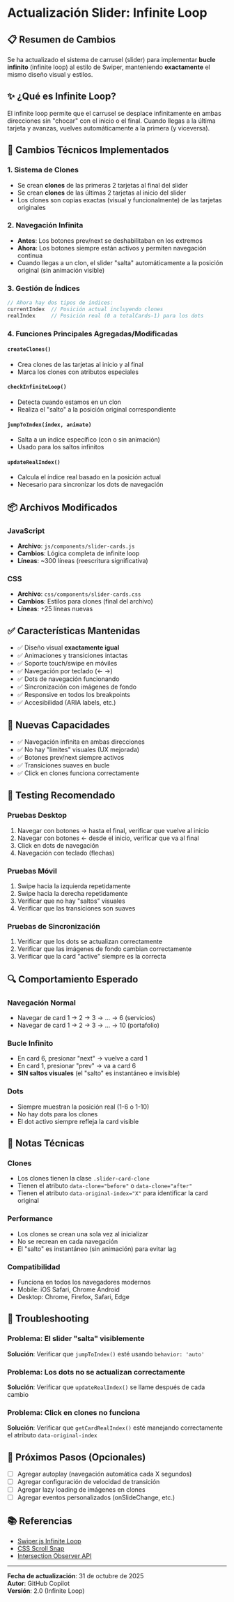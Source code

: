 # Actualización Slider: Infinite Loop

## 📋 Resumen de Cambios

Se ha actualizado el sistema de carrusel (slider) para implementar **bucle infinito** (infinite loop) al estilo de Swiper, manteniendo **exactamente** el mismo diseño visual y estilos.

## ✨ ¿Qué es Infinite Loop?

El infinite loop permite que el carrusel se desplace infinitamente en ambas direcciones sin "chocar" con el inicio o el final. Cuando llegas a la última tarjeta y avanzas, vuelves automáticamente a la primera (y viceversa).

## 🔧 Cambios Técnicos Implementados

### 1. Sistema de Clones

- Se crean **clones** de las primeras 2 tarjetas al final del slider
- Se crean **clones** de las últimas 2 tarjetas al inicio del slider
- Los clones son copias exactas (visual y funcionalmente) de las tarjetas originales

### 2. Navegación Infinita

- **Antes**: Los botones prev/next se deshabilitaban en los extremos
- **Ahora**: Los botones siempre están activos y permiten navegación continua
- Cuando llegas a un clon, el slider "salta" automáticamente a la posición original (sin animación visible)

### 3. Gestión de Índices

```javascript
// Ahora hay dos tipos de índices:
currentIndex  // Posición actual incluyendo clones
realIndex     // Posición real (0 a totalCards-1) para los dots
```

### 4. Funciones Principales Agregadas/Modificadas

#### `createClones()`
- Crea clones de las tarjetas al inicio y al final
- Marca los clones con atributos especiales

#### `checkInfiniteLoop()`
- Detecta cuando estamos en un clon
- Realiza el "salto" a la posición original correspondiente

#### `jumpToIndex(index, animate)`
- Salta a un índice específico (con o sin animación)
- Usado para los saltos infinitos

#### `updateRealIndex()`
- Calcula el índice real basado en la posición actual
- Necesario para sincronizar los dots de navegación

## 📦 Archivos Modificados

### JavaScript
- **Archivo**: `js/components/slider-cards.js`
- **Cambios**: Lógica completa de infinite loop
- **Líneas**: ~300 líneas (reescritura significativa)

### CSS
- **Archivo**: `css/components/slider-cards.css`
- **Cambios**: Estilos para clones (final del archivo)
- **Líneas**: +25 líneas nuevas

## ✅ Características Mantenidas

- ✅ Diseño visual **exactamente igual**
- ✅ Animaciones y transiciones intactas
- ✅ Soporte touch/swipe en móviles
- ✅ Navegación por teclado (← →)
- ✅ Dots de navegación funcionando
- ✅ Sincronización con imágenes de fondo
- ✅ Responsive en todos los breakpoints
- ✅ Accesibilidad (ARIA labels, etc.)

## 🚀 Nuevas Capacidades

- ✅ Navegación infinita en ambas direcciones
- ✅ No hay "límites" visuales (UX mejorada)
- ✅ Botones prev/next siempre activos
- ✅ Transiciones suaves en bucle
- ✅ Click en clones funciona correctamente

## 🧪 Testing Recomendado

### Pruebas Desktop
1. Navegar con botones → hasta el final, verificar que vuelve al inicio
2. Navegar con botones ← desde el inicio, verificar que va al final
3. Click en dots de navegación
4. Navegación con teclado (flechas)

### Pruebas Móvil
1. Swipe hacia la izquierda repetidamente
2. Swipe hacia la derecha repetidamente
3. Verificar que no hay "saltos" visuales
4. Verificar que las transiciones son suaves

### Pruebas de Sincronización
1. Verificar que los dots se actualizan correctamente
2. Verificar que las imágenes de fondo cambian correctamente
3. Verificar que la card "active" siempre es la correcta

## 🔍 Comportamiento Esperado

### Navegación Normal
- Navegar de card 1 → 2 → 3 → ... → 6 (servicios)
- Navegar de card 1 → 2 → 3 → ... → 10 (portafolio)

### Bucle Infinito
- En card 6, presionar "next" → vuelve a card 1
- En card 1, presionar "prev" → va a card 6
- **SIN saltos visuales** (el "salto" es instantáneo e invisible)

### Dots
- Siempre muestran la posición real (1-6 o 1-10)
- No hay dots para los clones
- El dot activo siempre refleja la card visible

## 📝 Notas Técnicas

### Clones
- Los clones tienen la clase `.slider-card-clone`
- Tienen el atributo `data-clone="before"` o `data-clone="after"`
- Tienen el atributo `data-original-index="X"` para identificar la card original

### Performance
- Los clones se crean una sola vez al inicializar
- No se recrean en cada navegación
- El "salto" es instantáneo (sin animación) para evitar lag

### Compatibilidad
- Funciona en todos los navegadores modernos
- Mobile: iOS Safari, Chrome Android
- Desktop: Chrome, Firefox, Safari, Edge

## 🐛 Troubleshooting

### Problema: El slider "salta" visiblemente
**Solución**: Verificar que `jumpToIndex()` esté usando `behavior: 'auto'`

### Problema: Los dots no se actualizan correctamente
**Solución**: Verificar que `updateRealIndex()` se llame después de cada cambio

### Problema: Click en clones no funciona
**Solución**: Verificar que `getCardRealIndex()` esté manejando correctamente el atributo `data-original-index`

## 🎯 Próximos Pasos (Opcionales)

- [ ] Agregar autoplay (navegación automática cada X segundos)
- [ ] Agregar configuración de velocidad de transición
- [ ] Agregar lazy loading de imágenes en clones
- [ ] Agregar eventos personalizados (onSlideChange, etc.)

## 📚 Referencias

- [Swiper.js Infinite Loop](https://swiperjs.com/demos#loop)
- [CSS Scroll Snap](https://developer.mozilla.org/en-US/docs/Web/CSS/CSS_Scroll_Snap)
- [Intersection Observer API](https://developer.mozilla.org/en-US/docs/Web/API/Intersection_Observer_API)

---

**Fecha de actualización**: 31 de octubre de 2025  
**Autor**: GitHub Copilot  
**Versión**: 2.0 (Infinite Loop)
